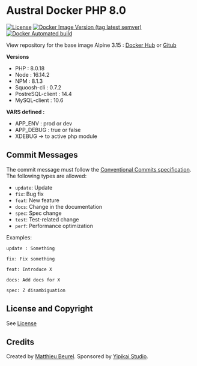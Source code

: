 # Austral Docker PHP 8.0

[![License](https://img.shields.io/github/license/austral-project/docker-php)](https://img.shields.io/github/license/austral-project/docker-php)
[![Docker Image Version (tag latest semver)](https://img.shields.io/docker/v/australproject/php/8.0)](https://img.shields.io/docker/v/australproject/php/8.0)
[![Docker Automated build](https://img.shields.io/docker/automated/australproject/php)](https://img.shields.io/docker/automated/australproject/php)

View repository for the base image Alpine 3.15 : [Docker Hub](https://hub.docker.com/repository/docker/australproject/alpine/) or [Gitub](https://github.com/austral-project/docker-alpine)

__Versions__
* PHP : 8.0.18
* Node : 16.14.2
* NPM : 8.1.3
* Squoosh-cli : 0.7.2
* PostreSQL-client : 14.4
* MySQL-client : 10.6

__VARS defined :__
* APP_ENV : prod or dev
* APP_DEBUG : true or false
* XDEBUG -> to active php module

## Commit Messages

The commit message must follow the [Conventional Commits specification](https://www.conventionalcommits.org/).
The following types are allowed:

* `update`: Update
* `fix`: Bug fix
* `feat`: New feature
* `docs`: Change in the documentation
* `spec`: Spec change
* `test`: Test-related change
* `perf`: Performance optimization

Examples:

    update : Something

    fix: Fix something

    feat: Introduce X

    docs: Add docs for X

    spec: Z disambiguation

## License and Copyright
See [License](https://austral.dev/en/license)

## Credits
Created by [Matthieu Beurel](https://www.mbeurel.com). Sponsored by [Yipikai Studio](https://yipikai.studio).